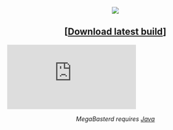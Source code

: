 <p align="center"><img src="https://raw.githubusercontent.com/tonikelope/megabasterd/master/src/main/resources/images/mbasterd_logo_git.png"></p>
<h2 align="center"><b>[<a href="https://mega.nz/#F!lYsRWaQB!uVhntmyKcVECRaOxAbcL4A">Download latest build</a>]</b></h2>

<div class="video-responsive">
<iframe src="https://www.youtube.com/embed/5TkBXT7osQI" frameborder="0" allowfullscreen="allowfullscreen"></iframe>
</div>

<p align="center"><i>MegaBasterd requires <a href="https://java.com">Java</a></i></p>
